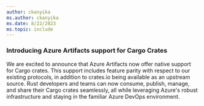 ```yaml
---
author: ckanyika
ms.author: ckanyika
ms.date: 8/22/2023
ms.topic: include
---
```


### Introducing Azure Artifacts support for Cargo Crates 

We are excited to announce that Azure Artifacts now offer native support for Cargo crates.
This support includes feature parity with respect to our existing protocols, in addition to crates.io being available as an upstream source. Rust developers and teams can now consume, publish, manage, and share their Cargo crates seamlessly, all while leveraging Azure's robust infrastructure and staying in the familiar Azure DevOps environment. 
